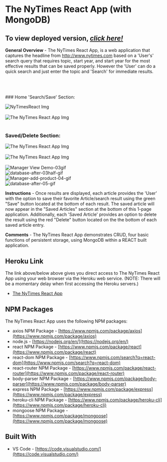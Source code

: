 # The NyTimes React App (with MongoDB)

## To view deployed version, _**[click here!](https://fathomless-dusk-90573.herokuapp.com/)**_


**General Overview** - The NyTimes React App, is a web application that captures the headline from http://www.nytimes.com based on a 'User's' search query that requires topic, start year, and start year for the most effective results that can be saved properly. However the 'User' can do a quick search and just enter the topic and 'Search' for immediate results. 

<br>
<br>
<br>
### Home 'Search/Save' Section:<br>

![NyTimesReact Img](https://github.com/kayhon/NYTimesReactApp/blob/master/images/home1.jpg)<br>
<br>
![The NyTimes React App Img](https://github.com/kayhon/NYTimesReactApp/blob/master/images/home2.jpg)<br>
<br>

### Saved/Delete Section:<br>
![The NyTimes React App Img](https://github.com/kayhon/NYTimesReactApp/blob/master/images/home3.jpg)<br>
<br>
![The NyTimes React App Img](https://github.com/kayhon/NYTimesReactApp/blob/master/images/home4.jpg)<br>
<br>
![Manager View Demo-03gif](https://github.com/kayhon/bamazon/blob/master/images/03.gif)<br>
![database-after-03half-gif](https://github.com/kayhon/bamazon/blob/master/images/3half.jpg)<br>
![Manager-add-product-04-gif](https://github.com/kayhon/bamazon/blob/master/images/04.gif)<br>
![database-after-05-gif](https://github.com/kayhon/bamazon/blob/master/images/05.gif)<br>

**Instructions** - Once results are displayed, each article provides the 'User' with the option to save their favorite Article/search result using the green "Save" button located at the bottom of each result. The saved article will now appear in the "Saved Articles" section at the bottom of this 1-page application. Additionally, each 'Saved Article' provides an option to delete the result using the red "Delete" button located on the the bottom of each saved article entry.

**Comments** - The NyTimes React App demonstrates CRUD, four basic functions of persistent storage, using MongoDB within a REACT built application. 

## Heroku Link
The link above/below above gives you direct access to The NyTimes React App using your web browser via the Heroku web service. (NOTE: There will be a momentary delay when first accessing the Heroku servers.)

* [The NyTimes React App](https://fathomless-dusk-90573.herokuapp.com/)

## NPM Packages
The NyTimes React App uses the following NPM packages:
- axios NPM Package - [https://www.npmjs.com/package/axios](https://www.npmjs.com/package/axios)
- node.js - [https://nodejs.org/en/](https://nodejs.org/en/)
- react NPM Package - [https://www.npmjs.com/package/react](https://www.npmjs.com/package/react)
- react-dom NPM Package - [https://www.npmjs.com/search?q=react-dom](https://www.npmjs.com/search?q=react-dom)
- react-router NPM Package - [https://www.npmjs.com/package/react-router](https://www.npmjs.com/package/react-router)
- body-parser NPM Package - [https://www.npmjs.com/package/body-parser](https://www.npmjs.com/package/body-parser)
- express NPM Package - [https://www.npmjs.com/package/express](https://www.npmjs.com/package/express)
- heroku-cli NPM Package - [https://www.npmjs.com/package/heroku-cli](https://www.npmjs.com/package/heroku-cli)
- mongoose NPM Package - [https://www.npmjs.com/package/mongoose](https://www.npmjs.com/package/mongoose)


## Built With

* VS Code - [https://code.visualstudio.com/](https://code.visualstudio.com/)



